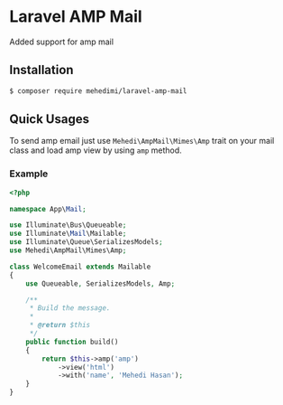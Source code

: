 # Laravel AMP Mail
Added support for amp mail

## Installation
```bash
$ composer require mehedimi/laravel-amp-mail
```

## Quick Usages
To send amp email just use `Mehedi\AmpMail\Mimes\Amp` trait on your mail class and load amp view by using `amp` method.
### Example 
```php
<?php

namespace App\Mail;

use Illuminate\Bus\Queueable;
use Illuminate\Mail\Mailable;
use Illuminate\Queue\SerializesModels;
use Mehedi\AmpMail\Mimes\Amp;

class WelcomeEmail extends Mailable
{
    use Queueable, SerializesModels, Amp;

    /**
     * Build the message.
     *
     * @return $this
     */
    public function build()
    {
        return $this->amp('amp')
            ->view('html')
            ->with('name', 'Mehedi Hasan');
    }
}
```
